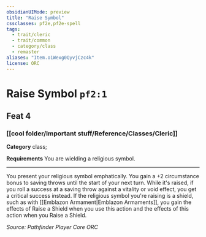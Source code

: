 ```yaml
---
obsidianUIMode: preview
title: "Raise Symbol"
cssclasses: pf2e,pf2e-spell
tags:
  - trait/cleric
  - trait/common
  - category/class
  - remaster
aliases: "Item.o1Wexg0QyvjCzc4k"
license: ORC
---
```

# Raise Symbol `pf2:1`
## Feat 4
### [[cool folder/Important stuff/Reference/Classes/Cleric]]

**Category** class; 




**Requirements** You are wielding a religious symbol.

* * *

You present your religious symbol emphatically. You gain a +2 circumstance bonus to saving throws until the start of your next turn. While it's raised, if you roll a success at a saving throw against a vitality or void effect, you get a critical success instead. If the religious symbol you're raising is a shield, such as with [[Emblazon Armament|Emblazon Armaments]], you gain the effects of Raise a Shield when you use this action and the effects of this action when you Raise a Shield.

*Source: Pathfinder Player Core*
*ORC*